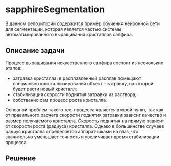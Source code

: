 # sapphireSegmentation
В данном репозитории содержится пример обучения нейронной сети для сегментации, которая является частью системы автоматизированного выращивания кристаллов сапфира.

## Описание задачи
Процесс выращивания искусственного сапфира состоит из нескольких этапов: 
* затравка кристалла: в расплавленный расплав помещают специально кристаллизированвй объект - затравку, на которой будет расти новый кристалл;
* стабилизация скорости поднятия затравки из раствора;
* собственно сам процесс роста кристалла.

Основной проблем такого тех. процесса является второй пункт, так как от правильного расчета скорости поднятия затравки зависит качество и размер получаемого кристалла.
Скорость поднятия на прямую зависит от скорости роста (радиуса) кристалла. Однако в большинстве случаев радиус кристалла определяется аппаратчиками на глаз, что значительно уменьшает точность и увеличивает время стабилизации процесса.

## Решение


